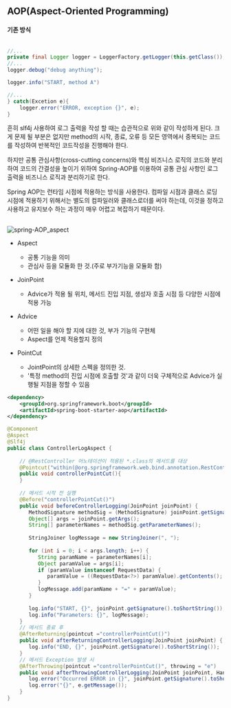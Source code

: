 
## AOP(Aspect-Oriented Programming)



#### 기존 방식

```java

//...
private final Logger logger = LoggerFactory.getLogger(this.getClass());
//...
logger.debug("debug anything");

logger.info("START, method A")

//...
} catch(Excetion e){
	logger.error("ERROR, exception {}", e);
}
```
흔히 slf4j 사용하여 로그 출력을 작성 할 때는 습관적으로 위와 같이 작성하게 된다. 크게 문제 될 부분은 없지만 method의 시작, 종료, 오류 등 모든 영역에서 중복되는 코드를 작성하여 반복적인 코드작성을 진행해야 한다.

하지만 공통 관심사항(cross-cutting concerns)와 핵심 비즈니스 로직의 코드와 분리하여 코드의 간결성을 높이기 위하여 Spring-AOP를 이용하여 공통 관심 사항인 로그 출력을 비즈니스 로직과 분리하기로 한다.

Spring AOP는 런타임 시점에 적용하는 방식을 사용한다. 컴파일 시점과 클래스 로딩 시점에 적용하기 위해서는 별도의 컴파일러와 클래스로더를 써야 하는데, 이것을 정하고 사용하고 유지보수 하는 과정이 매우 어렵고 복잡하기 때문이다.

## 

![spring-AOP_aspect](https://velog.velcdn.com/images/kai6666/post/819d1819-7322-4804-a730-a3a9a235a5c3/image.png)


- Aspect
	- 공통 기능을 의미
	- 관심사 등을 모듈화 한 것.(주로 부가기능을 모듈화 함)
- JoinPoint
	- Advice가 적용 될 위치, 메서드 진입 지점, 생성자 호출 시점 등 다양한 시점에 적용 가능
- Advice
	- 어떤 일을 해야 할 지에 대한 것, 부가 기능의 구현체
	- Aspect를 언제 적용할지 정의

- PointCut
	- JointPoint의 상세한 스펙을 정의한 것.
	- '특정 method의 진입 시점에 호출할 것'과 같이 더욱 구체적으로 Advice가 실행될 지점을 정할 수 있음

```xml
<dependency>
	<groupId>org.springframework.boot</groupId> 
	<artifactId>spring-boot-starter-aop</artifactId>
</dependency>
```


```java
@Component  
@Aspect  
@Slf4j  
public class ControllerLogAspect {  
  
    // @RestController 어노테이션이 적용된 *.class의 메서드를 대상  
    @Pointcut("within(@org.springframework.web.bind.annotation.RestController *)")  
    public void controllerPointCut(){  
    }  
  
    // 메서드 시작 전 실행  
    @Before("controllerPointCut()")  
    public void beforeControllerLogging(JoinPoint joinPoint) {  
       MethodSignature methodSig = (MethodSignature) joinPoint.getSignature();  
       Object[] args = joinPoint.getArgs();  
       String[] parameterNames = methodSig.getParameterNames();  
  
       StringJoiner logMessage = new StringJoiner(", ");  
  
       for (int i = 0; i < args.length; i++) {  
          String paramName = parameterNames[i];  
          Object paramValue = args[i];  
          if (paramValue instanceof RequestData) {  
             paramValue = ((RequestData<?>) paramValue).getContents();  
          }  
          logMessage.add(paramName + "=" + paramValue);  
       }  
  
       log.info("START, {}", joinPoint.getSignature().toShortString());  
       log.info("Parameters: {}", logMessage);  
    }  
    // 메서드 종료 후  
    @AfterReturning(pointcut ="controllerPointCut()")  
    public void afterReturningControllerLogging(JoinPoint joinPoint) {  
       log.info("END, {}", joinPoint.getSignature().toShortString());  
    }  
    // 메서드 Exception 발생 시  
    @AfterThrowing(pointcut ="controllerPointCut()", throwing = "e")  
    public void afterThrowingControllerLogging(JoinPoint joinPoint, HandyException e) {  
       log.error("Occurred ERROR in {}", joinPoint.getSignature().toShortString());  
       log.error("{}", e.getMessage());  
    }  
}
```